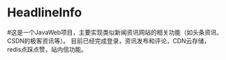 # HeadlineInfo
#这是一个JavaWeb项目，主要实现类似新闻资讯网站的相关功能（如头条资讯、CSDN的极客资讯等）。
目前已经完成登录，资讯发布和评论，CDN云存储，redis点踩点赞，站内信功能。
